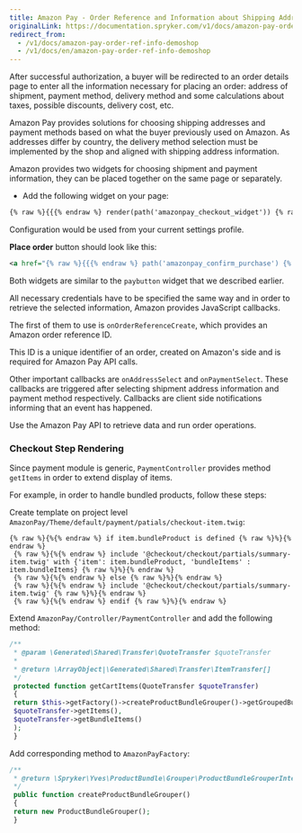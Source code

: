 ```yaml
---
title: Amazon Pay - Order Reference and Information about Shipping Addresses
originalLink: https://documentation.spryker.com/v1/docs/amazon-pay-order-ref-info-demoshop
redirect_from:
  - /v1/docs/amazon-pay-order-ref-info-demoshop
  - /v1/docs/en/amazon-pay-order-ref-info-demoshop
---
```


After successful authorization, a buyer will be redirected to an order details page to enter all the information necessary for placing an order: address of shipment, payment method, delivery method and some calculations about taxes, possible discounts, delivery cost, etc.

Amazon Pay provides solutions for choosing shipping addresses and payment methods based on what the buyer previously used on Amazon. As addresses differ by country, the delivery method selection must be implemented by the shop and aligned with shipping address information.

Amazon provides two widgets for choosing shipment and payment information, they can be placed together on the same page or separately.

* Add the following widget on your page:

```xml
{% raw %}{{{% endraw %} render(path('amazonpay_checkout_widget')) {% raw %}}}{% endraw %}
```

Configuration would be used from your current settings profile.

<b>Place order</b> button should look like this:
```xml
<a href="{% raw %}{{{% endraw %} path('amazonpay_confirm_purchase') {% raw %}}}{% endraw %}" disabled="true" id="amazonpayPlaceOrderLink" class="button expanded __no-margin-bottom">Place order</a>
```

Both widgets are similar to the `paybutton` widget that we described earlier.

All necessary credentials have to be specified the same way and in order to retrieve the selected information, Amazon provides JavaScript callbacks.

The first of them to use is `onOrderReferenceCreate`, which provides an Amazon order reference ID.

This ID is a unique identifier of an order, created on Amazon's side and is required for Amazon Pay API calls.

Other important callbacks are `onAddressSelect` and `onPaymentSelect`. These callbacks are triggered after selecting shipment address information and payment method respectively. Callbacks are client side notifications informing that an event has happened.

Use the Amazon Pay API to retrieve data and run order operations.

### Checkout Step Rendering

Since payment module is generic, `PaymentController` provides method `getItems` in order to extend display of items.

For example, in order to handle bundled products, follow these steps:

Create template on project level `AmazonPay/Theme/default/payment/patials/checkout-item.twig`:
```twig
{% raw %}{%{% endraw %} if item.bundleProduct is defined {% raw %}%}{% endraw %}
 {% raw %}{%{% endraw %} include '@checkout/checkout/partials/summary-item.twig' with {'item': item.bundleProduct, 'bundleItems' : item.bundleItems} {% raw %}%}{% endraw %}
 {% raw %}{%{% endraw %} else {% raw %}%}{% endraw %}
 {% raw %}{%{% endraw %} include '@checkout/checkout/partials/summary-item.twig' {% raw %}%}{% endraw %}
 {% raw %}{%{% endraw %} endif {% raw %}%}{% endraw %}
 ```

Extend `AmazonPay/Controller/PaymentController` and add the following method:
```php 
/**
 * @param \Generated\Shared\Transfer\QuoteTransfer $quoteTransfer
 *
 * @return \ArrayObject|\Generated\Shared\Transfer\ItemTransfer[]
 */
 protected function getCartItems(QuoteTransfer $quoteTransfer)
 {
 return $this->getFactory()->createProductBundleGrouper()->getGroupedBundleItems(
 $quoteTransfer->getItems(),
 $quoteTransfer->getBundleItems()
 );
 }
 ```

Add corresponding method to `AmazonPayFactory`:
```php 
/**
 * @return \Spryker\Yves\ProductBundle\Grouper\ProductBundleGrouperInterface
 */
 public function createProductBundleGrouper()
 {
 return new ProductBundleGrouper();
 }
 ```
